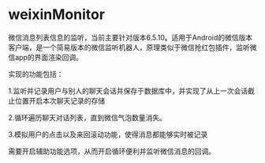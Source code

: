 # weixinMonitor
微信消息列表信息的监听，当前主要针对版本6.5.10。适用于Android的微信版本客户端，是一个简易版本的微信监听机器人，原理类似于微信抢红包插件，监听微信app的界面渲染回调。

实现的功能包括：

1.监听并记录用户与别人的聊天会话并保存于数据库中，并实现了从上一次会话截止位置开启本次聊天记录的存储

2.循环遍历聊天对话列表，直到微信气泡数量消失。 

3.模拟用户的点击以及来回滚动功能，使得消息都能够实时被记录


需要开启辅助功能选项，从而开启循环便利并监听微信消息的回调。
